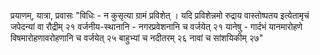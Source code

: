 प्रयाणम्, यात्रा, प्रवासः						"विधिः - न कुसृत्या ग्रामं प्रविशेत् । यदि प्रविशेन्नमो रुद्राय वास्तोष्पतय इत्येतामृचं जपेदन्यां वा रौद्रीम् २१ 
वर्जनीय-स्थानानि - नगरप्रवेशनानि च वर्जयेत् २१
यानेषु - गार्दभं यानमारोहणे विषमारोहणावरोहणानि च वर्जयेत् २५ बाहुभ्यां च नदीतरम् २६ नावां च सांशयिकीम् २७"